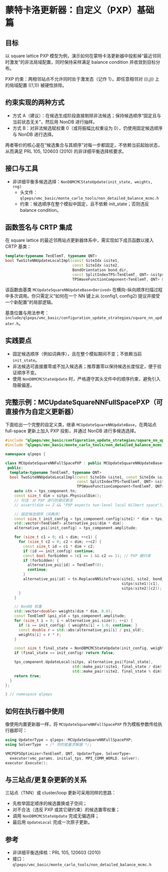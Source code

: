 # 蒙特卡洛更新器：自定义（PXP）基础篇

## 目标

以 square lattice PXP 模型为例，演示如何在蒙特卡洛更新器中投影掉“最近邻同时激发”的非法局域配置，同时保持采样满足 balance condition 并收敛到目标分布。

PXP 约束：两相邻站点不允许同时处于激发态（记作 1）。即任意相邻对 \((i,j)\) 上的局域配置 \((1,1)\) 被硬性排除。

## 约束实现的两种方式

- 方式 A（建议）：在候选生成阶段直接剔除非法候选；保持候选顺序“固定且与当前状态无关”，然后用 NonDB 进行抽样。
- 方式 B：对非法候选赋权重 0（或将振幅比权重设为 0），仍使用固定候选顺序与 NonDB 进行选择。

两者等价的核心是在“候选集合与其顺序”对每一步都固定，不依赖当前起始状态，从而满足 PRL 105, 120603 (2010) 的非详细平衡选择核要求。

## 接口与工具

- 非详细平衡多候选选择：`NonDBMCMCStateUpdate(init_state, weights, rng)`
  - 头文件：`qlpeps/vmc_basic/monte_carlo_tools/non_detailed_balance_mcmc.h`
  - 约束：候选顺序在整个模拟中固定，且不依赖 init_state；否则违反 balance condition。

## 函数签名与 CRTP 集成

在 square lattice 的最近邻两站点更新器体系中，需实现如下成员函数以接入 CRTP 基类：

```cpp
template<typename TenElemT, typename QNT>
bool TwoSiteNNUpdateLocalImpl(const SiteIdx &site1,
                              const SiteIdx &site2,
                              BondOrientation bond_dir,
                              const SplitIndexTPS<TenElemT, QNT> &sitps,
                              TPSWaveFunctionComponent<TenElemT, QNT> &tps_component);
```

该函数由基类 `MCUpdateSquareNNUpdateBase<Derived>` 在横向-纵向顺序扫描过程中多次调用。你只需定义“如何在一个 NN 键上从 (config1, config2) 提议并接受一个新配置”的局部逻辑。

基类位置与用法参考：`include/qlpeps/vmc_basic/configuration_update_strategies/square_nn_updater.h`。

## 实践要点

- 固定候选顺序（例如词典序），且在整个模拟期间不变；不依赖当前 `init_state`。
- 非法候选可直接置零或不加入候选表；推荐置零以保持候选长度恒定，便于验证顺序不变。
- 使用 `NonDBMCMCStateUpdate` 时，严格遵守其头文件中的顺序约束，避免引入隐蔽偏差。

## 完整示例：MCUpdateSquareNNFullSpacePXP（可直接作为自定义更新器）

下面给出一个完整的自定义类，继承 `MCUpdateSquareNNUpdateBase`，在两站点 full-space 更新上加入 PXP 投影，并通过 NonDB 进行多候选选择。

```cpp
#include "qlpeps/vmc_basic/configuration_update_strategies/square_nn_updater.h"   // MCUpdateSquareNNUpdateBase
#include "qlpeps/vmc_basic/monte_carlo_tools/non_detailed_balance_mcmc.h"         // NonDBMCMCStateUpdate

namespace qlpeps {

class MCUpdateSquareNNFullSpacePXP : public MCUpdateSquareNNUpdateBase<MCUpdateSquareNNFullSpacePXP> {
 public:
  template<typename TenElemT, typename QNT>
  bool TwoSiteNNUpdateLocalImpl(const SiteIdx &site1, const SiteIdx &site2, BondOrientation bond_dir,
                                const SplitIndexTPS<TenElemT, QNT> &sitps,
                                TPSWaveFunctionComponent<TenElemT, QNT> &tps_component) {
    auto &tn = tps_component.tn;
    const size_t dim = sitps.PhysicalDim();
    // 可选：对 PXP 进行防御式断言
    // assert(dim == 2 && "PXP expects two-level local Hilbert space");

    // 固定候选顺序（词典序）
    const size_t init_config = tps_component.config(site1) * dim + tps_component.config(site2);
    std::vector<TenElemT> alternative_psi(dim * dim);
    alternative_psi[init_config] = tps_component.amplitude;

    for (size_t c1 = 0; c1 < dim; ++c1) {
      for (size_t c2 = 0; c2 < dim; ++c2) {
        const size_t id = c1 * dim + c2;
        if (id == init_config) continue;
        const bool forbidden = (c1 == 1 && c2 == 1); // PXP 硬约束
        if (forbidden) {
          alternative_psi[id] = TenElemT(0);
          continue;
        }
        alternative_psi[id] = tn.ReplaceNNSiteTrace(site1, site2, bond_dir,
                                                    sitps(site1)[c1],
                                                    sitps(site2)[c2]);
      }
    }

    // NonDB 权重
    std::vector<double> weights(dim * dim, 0.0);
    const TenElemT &psi_old = tps_component.amplitude;
    for (size_t i = 0; i < alternative_psi.size(); ++i) {
      if (i == init_config) { weights[i] = 1.0; continue; }
      const double r = std::abs(alternative_psi[i] / psi_old);
      weights[i] = r * r;
    }

    const size_t final_state = NonDBMCMCStateUpdate(init_config, weights, random_engine_);
    if (final_state == init_config) return false;

    tps_component.UpdateLocal(sitps, alternative_psi[final_state],
                              std::make_pair(site1, final_state / dim),
                              std::make_pair(site2, final_state % dim));
    return true;
  }
};

} // namespace qlpeps
```

## 如何在执行器中使用

像使用内置更新器一样，将 `MCUpdateSquareNNFullSpacePXP` 作为模板参数传给执行器即可：

```cpp
using UpdaterType = qlpeps::MCUpdateSquareNNFullSpacePXP;
using SolverType  = /* 你的能量求解器 */;

VMCPEPSOptimizer<TenElemT, QNT, UpdaterType, SolverType>
  executor(vmc_params, initial_tps, MPI_COMM_WORLD, solver);
executor.Execute();
```

## 与三站点/更复杂更新的关系

三站点（TNN）或 cluster/loop 更新可采用同样的思路：
- 先枚举固定顺序的候选置换或子空间；
- 对不合法（违反 PXP 或其它硬约束）的候选置零权重；
- 调用 `NonDBMCMCStateUpdate` 完成无偏选择；
- 最后用 `UpdateLocal` 完成一次原子更新。

## 参考

- 非详细平衡选择核：PRL 105, 120603 (2010)
- 接口：`qlpeps/vmc_basic/monte_carlo_tools/non_detailed_balance_mcmc.h`


